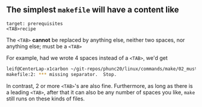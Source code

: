 ## The simplest `makefile` will have a content like
```
target: prerequisites
<TAB>recipe
```
The `<TAB>` **cannot** be replaced by anything else, neither two spaces, nor anything else; must be a `<TAB>`

For example, had we wrote 4 spaces instead of a `<TAB>`, we'd get
```bash
leif@CenterLap-x1carbon ~/git-repos/phunc20/linux/commands/make/02_must_TAB $ make
makefile:2: *** missing separator.  Stop.
```

In contrast, 2 or more `<TAB>`'s are also fine. Furthermore, as long as there is a leading `<TAB>`, after that
it can also be any number of spaces you like, `make` still runs on these kinds of files.
